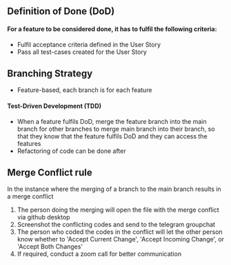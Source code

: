 ## Definition of Done (DoD)
#### For a feature to be considered done, it has to fulfil the following criteria:
* Fulfil acceptance criteria defined in the User Story
* Pass all test-cases created for the User Story
## Branching Strategy
* Feature-based, each branch is for each feature <br>
#### Test-Driven Development (TDD)
* When a feature fulfils DoD, merge the feature branch into the main branch for other branches to merge main branch into their branch, so that they know that the feature fulfils DoD and they can access the features
* Refactoring of code can be done after
## Merge Conflict rule
In the instance where the merging of a branch to the main branch results in a merge conflict
1. The person doing the merging will open the file with the merge conflict via github desktop
2. Screenshot the conflicting codes and send to the telegram groupchat
3. The person who coded the codes in the conflict will let the other person know whether to 'Accept Current Change', 'Accept Incoming Change', or 'Accept Both Changes'
4. If required, conduct a zoom call for better communication
